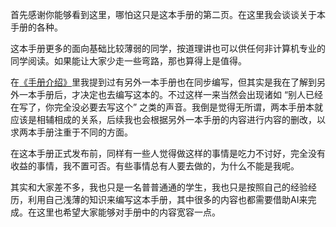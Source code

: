 首先感谢你能够看到这里，哪怕这只是这本手册的第二页。在这里我会谈谈关于本手册的各种。

这本手册更多的面向基础比较薄弱的同学，按道理讲也可以供任何非计算机专业的同学阅读。如果能让大家少走一些弯路，那也算得上是值得。

在[《手册介绍》](/README.md)里我提到过有另外一本手册也在同步编写，但其实是我在了解到另外一本手册后，才决定也去编写这本的。不过这样一来当然会出现诸如 “别人已经在写了，你完全没必要去写这个” 之类的声音。我倒是觉得无所谓，两本手册本就应该是相辅相成的关系，后续我也会根据另外一本手册的内容进行内容的删改，以求两本手册注重于不同的方面。

在这本手册正式发布前，同样有一些人觉得做这样的事情是吃力不讨好，完全没有收益的事情，我不置可否。有些事情总有人要去做的，为什么不能是我呢。

其实和大家差不多，我也只是一名普普通通的学生，我也只是按照自己的经验经历，利用自己浅薄的知识来编写这本手册，其中很多的内容也都需要借助AI来完成。在这里也希望大家能够对手册中的内容宽容一点。